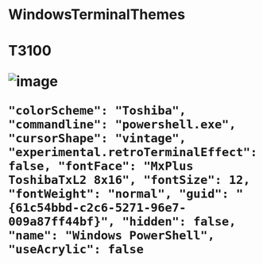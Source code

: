 # WindowsTerminalThemes



<h1>T3100

![image](https://user-images.githubusercontent.com/38451588/120907888-c2352400-c6a8-11eb-84e4-590e980f77fe.png)

`
"colorScheme": "Toshiba",
"commandline": "powershell.exe",
"cursorShape": "vintage",
"experimental.retroTerminalEffect": false,
"fontFace": "MxPlus ToshibaTxL2 8x16",
"fontSize": 12,
"fontWeight": "normal",
"guid": "{61c54bbd-c2c6-5271-96e7-009a87ff44bf}",
"hidden": false,
"name": "Windows PowerShell",
"useAcrylic": false
`
